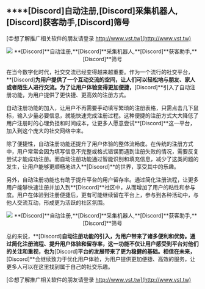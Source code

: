 ## ****[Discord]**自动注册,**[Discord]**采集机器人,**[Discord]**获客助手,**[Discord]**筛号**

[😍想了解推广相关软件的朋友请登录 http://www.vst.tw](http://www.vst.tw)

 <center><img src="https://vst.tw/MP4/tuiguang/png/7.png" alt="**[Discord]**自动注册,**[Discord]**采集机器人,**[Discord]**获客助手,**[Discord]**筛号"></center>

在当今数字化时代，社交交流已经变得越来越重要。作为一个流行的社交平台，**[Discord]**为用户提供了一个互动交流的空间，让人们可以轻松地与朋友、家人或者陌生人进行交流。为了让用户体验变得更加便捷，**[Discord]**引入了自动注册功能，为用户提供了更快捷、更高效的注册方式。

自动注册功能的加入，让用户不再需要手动填写繁琐的注册表格，只需点击几下鼠标，输入少量必要信息，就能快速完成注册过程。这种便捷的注册方式大大降低了用户注册时的心理负担和时间成本，让更多人愿意尝试**[Discord]**这一平台，加入到这个庞大的社交网络中来。

除了便捷性，自动注册功能还提升了用户体验的整体流畅度。在传统的注册方式中，用户常常会因为填写信息不完整或格式错误而遇到注册失败的情况，需要反复尝试才能成功注册。而自动注册功能通过智能识别和填充信息，减少了这类问题的发生，让用户能够更顺畅地进入**[Discord]**的世界，享受其中的乐趣。

另外，自动注册功能也有助于提升平台的用户留存率。通过简化注册流程，让更多用户能够快速注册并加入到**[Discord]**社区中，从而增加了用户的粘性和参与度。用户在体验到注册便捷后，更有可能继续留在平台上，参与到各种活动中，与他人交流互动，形成更为活跃的社区氛围。

 <center><img src="https://vst.tw/MP4/tuiguang/png/3.png" alt="**[Discord]**自动注册,**[Discord]**采集机器人,**[Discord]**获客助手,**[Discord]**筛号"></center>

总的来说，**[Discord]**自动注册功能的引入，为用户带来了诸多便利和优势。通过简化注册流程、提升用户体验和留存率，这一功能不仅让用户感受到平台对他们的关注和重视，也为**[Discord]**平台的发展带来了更为稳健的基础。相信在未来，**[Discord]**会继续致力于优化用户体验，为用户提供更加便捷、高效的服务，让更多人可以在这里找到属于自己的社交乐趣。

[😍想了解推广相关软件的朋友请登录 http://www.vst.tw](http://www.vst.tw)



